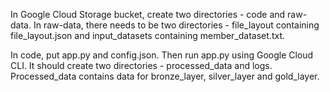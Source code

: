 In Google Cloud Storage bucket, create two directories - code and raw-data. In raw-data, there needs to be two directories - file_layout containing file_layout.json and input_datasets containing member_dataset.txt.

In code, put app.py and config.json. Then run app.py using Google Cloud CLI. It should create two directories - processed_data and logs. Processed_data contains data for bronze_layer, silver_layer and gold_layer.